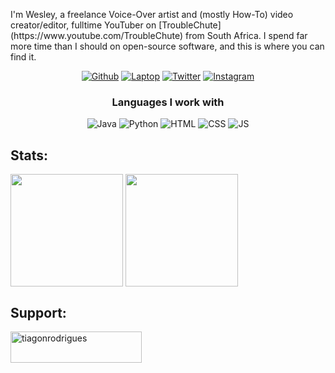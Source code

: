 <p>I'm Wesley, a freelance Voice-Over artist and (mostly How-To) video creator/editor, fulltime YouTuber on
  [TroubleChute](https://www.youtube.com/TroubleChute) from South Africa.
  I spend far more time than I should on open-source software, and this is where you can find it.</p>

<p align="center">
  <a href="https://github.com/tiagonrodrigues"><img
      src="https://img.shields.io/badge/GitHub-100000?style=for-the-badge&logo=github&logoColor=white" alt="Github"></a>
  <a href="https://www.asus.com/pt/Laptops/For-Home/ZenBook/ZenBook-14-UM425/techspec/"><img
      src="https://img.shields.io/badge/Windows-ASUS_Zenbook_14-0078D6?style=for-the-badge&logo=windows&logoColor=white"
      alt="Laptop"></a>
  <a href="https://twitter.com/tiagonrodrigues"><img
      src="https://img.shields.io/badge/Twitter-1DA1F2?style=for-the-badge&logo=twitter&logoColor=white"
      alt="Twitter"></a>
  <a href="https://www.instagram.com/tiagonrodriguess/"><img
      src="https://img.shields.io/badge/Instagram-E4405F?style=for-the-badge&logo=instagram&logoColor=white"
      alt="Instagram"></a>
</p>

<h3 align="center">Languages I work with</h3>
<p align="center">
  <img src="https://img.shields.io/badge/Java-ED8B00?style=for-the-badge&logo=java&logoColor=white" alt="Java">
  <img src="https://img.shields.io/badge/Python-3776AB?style=for-the-badge&logo=python&logoColor=white" alt="Python">
  <img src="https://img.shields.io/badge/HTML5-E34F26?style=for-the-badge&logo=html5&logoColor=white" alt="HTML">
  <img src="https://img.shields.io/badge/CSS-239120?&style=for-the-badge&logo=css3&logoColor=white" alt="CSS">
  <img src="https://img.shields.io/badge/JavaScript-323330?style=for-the-badge&logo=javascript&logoColor=F7DF1E"
    alt="JS">
</p>

<div style="display: inline_block">
  <h2 align="left">Stats:</h2>
  <img align="center" height="180em"
    src="https://github-readme-stats.vercel.app/api?username=tiagonrodrigues&show_icons=true&theme=tokyonight&include_all_commits=true&count_private=true" />
  <img align="center" height="180em"
    src="https://github-readme-stats.vercel.app/api/top-langs/?username=tiagonrodrigues&layout=compact&langs_count=16&theme=tokyonight" />
</div>

<h2 align="left">Support:</h2>
<p><a href="https://www.buymeacoffee.com/tiagonrodrigues"> <img align="left"
      src="https://cdn.buymeacoffee.com/buttons/v2/default-yellow.png" height="50" width="210"
      alt="tiagonrodrigues" /></a></p><br>